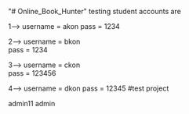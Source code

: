 "# Online_Book_Hunter" 
testing student accounts are

1--> username = akon
     pass = 1234

2--> username = bkon    
     pass = 1234

3--> username = ckon   
     pass = 123456

4--> username = dkon
     pass = 12345
#test project 


admin11
admin
